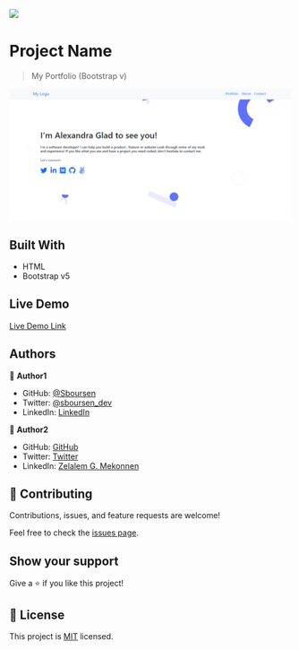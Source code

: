 ![](https://img.shields.io/badge/Microverse-blueviolet)

# Project Name

> My Portfolio (Bootstrap v)

![screenshot](./assets/desktop-bootstrap.png)

## Built With

- HTML
- Bootstrap v5

## Live Demo

[Live Demo Link](https://sboursen.github.io/My-Portfolio-Bootstrap/)

## Authors

👤 **Author1**

- GitHub: [@Sboursen](https://github.com/Sboursen)
- Twitter: [@sboursen_dev](https://twitter.com/sboursen_dev)
- LinkedIn: [LinkedIn](https://linkedin.com/in/sboursen)

👤 **Author2**

- GitHub: [GitHub](https://github.com/zmekonnen251)
- Twitter: [Twitter](https://twitter.com/mek_zela)
- LinkedIn: [Zelalem G. Mekonnen](https://www.linkedin.com/in/zelalem-getachew/)

## 🤝 Contributing

Contributions, issues, and feature requests are welcome!

Feel free to check the [issues page](../../issues/).

## Show your support

Give a ⭐️ if you like this project!

## 📝 License

This project is [MIT](./MIT.md) licensed.
